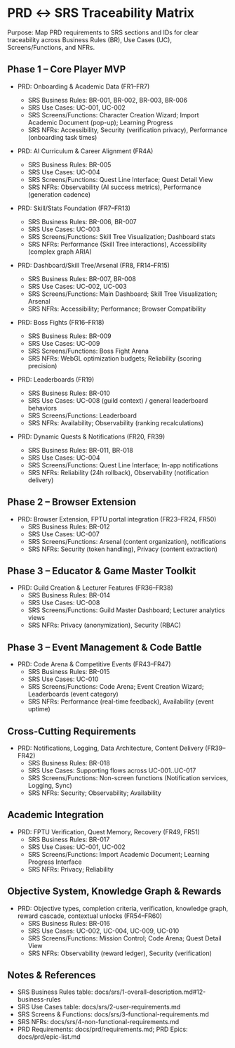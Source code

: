 # PRD ↔ SRS Traceability Matrix

Purpose: Map PRD requirements to SRS sections and IDs for clear traceability across Business Rules (BR), Use Cases (UC), Screens/Functions, and NFRs.

## Phase 1 – Core Player MVP
- PRD: Onboarding & Academic Data (FR1–FR7)
  - SRS Business Rules: BR-001, BR-002, BR-003, BR-006
  - SRS Use Cases: UC-001, UC-002
  - SRS Screens/Functions: Character Creation Wizard; Import Academic Document (pop-up); Learning Progress
  - SRS NFRs: Accessibility, Security (verification privacy), Performance (onboarding task times)

- PRD: AI Curriculum & Career Alignment (FR4A)
  - SRS Business Rules: BR-005
  - SRS Use Cases: UC-004
  - SRS Screens/Functions: Quest Line Interface; Quest Detail View
  - SRS NFRs: Observability (AI success metrics), Performance (generation cadence)

- PRD: Skill/Stats Foundation (FR7–FR13)
  - SRS Business Rules: BR-006, BR-007
  - SRS Use Cases: UC-003
  - SRS Screens/Functions: Skill Tree Visualization; Dashboard stats
  - SRS NFRs: Performance (Skill Tree interactions), Accessibility (complex graph ARIA)

- PRD: Dashboard/Skill Tree/Arsenal (FR8, FR14–FR15)
  - SRS Business Rules: BR-007, BR-008
  - SRS Use Cases: UC-002, UC-003
  - SRS Screens/Functions: Main Dashboard; Skill Tree Visualization; Arsenal
  - SRS NFRs: Accessibility; Performance; Browser Compatibility

- PRD: Boss Fights (FR16–FR18)
  - SRS Business Rules: BR-009
  - SRS Use Cases: UC-009
  - SRS Screens/Functions: Boss Fight Arena
  - SRS NFRs: WebGL optimization budgets; Reliability (scoring precision)

- PRD: Leaderboards (FR19)
  - SRS Business Rules: BR-010
  - SRS Use Cases: UC-008 (guild context) / general leaderboard behaviors
  - SRS Screens/Functions: Leaderboard
  - SRS NFRs: Availability; Observability (ranking recalculations)

- PRD: Dynamic Quests & Notifications (FR20, FR39)
  - SRS Business Rules: BR-011, BR-018
  - SRS Use Cases: UC-004
  - SRS Screens/Functions: Quest Line Interface; In-app notifications
  - SRS NFRs: Reliability (24h rollback), Observability (notification delivery)

## Phase 2 – Browser Extension
- PRD: Browser Extension, FPTU portal integration (FR23–FR24, FR50)
  - SRS Business Rules: BR-012
  - SRS Use Cases: UC-007
  - SRS Screens/Functions: Arsenal (content organization), notifications
  - SRS NFRs: Security (token handling), Privacy (content extraction)

## Phase 3 – Educator & Game Master Toolkit
- PRD: Guild Creation & Lecturer Features (FR36–FR38)
  - SRS Business Rules: BR-014
  - SRS Use Cases: UC-008
  - SRS Screens/Functions: Guild Master Dashboard; Lecturer analytics views
  - SRS NFRs: Privacy (anonymization), Security (RBAC)

## Phase 3 – Event Management & Code Battle
- PRD: Code Arena & Competitive Events (FR43–FR47)
  - SRS Business Rules: BR-015
  - SRS Use Cases: UC-010
  - SRS Screens/Functions: Code Arena; Event Creation Wizard; Leaderboards (event category)
  - SRS NFRs: Performance (real-time feedback), Availability (event uptime)

## Cross-Cutting Requirements
- PRD: Notifications, Logging, Data Architecture, Content Delivery (FR39–FR42)
  - SRS Business Rules: BR-018
  - SRS Use Cases: Supporting flows across UC-001..UC-017
  - SRS Screens/Functions: Non-screen functions (Notification services, Logging, Sync)
  - SRS NFRs: Security; Observability; Availability

## Academic Integration
- PRD: FPTU Verification, Quest Memory, Recovery (FR49, FR51)
  - SRS Business Rules: BR-017
  - SRS Use Cases: UC-001, UC-002
  - SRS Screens/Functions: Import Academic Document; Learning Progress Interface
  - SRS NFRs: Privacy; Reliability

## Objective System, Knowledge Graph & Rewards
- PRD: Objective types, completion criteria, verification, knowledge graph, reward cascade, contextual unlocks (FR54–FR60)
  - SRS Business Rules: BR-016
  - SRS Use Cases: UC-002, UC-004, UC-009, UC-010
  - SRS Screens/Functions: Mission Control; Code Arena; Quest Detail View
  - SRS NFRs: Observability (reward ledger), Security (verification)

## Notes & References
- SRS Business Rules table: docs/srs/1-overall-description.md#12-business-rules
- SRS Use Cases table: docs/srs/2-user-requirements.md
- SRS Screens & Functions: docs/srs/3-functional-requirements.md
- SRS NFRs: docs/srs/4-non-functional-requirements.md
- PRD Requirements: docs/prd/requirements.md; PRD Epics: docs/prd/epic-list.md